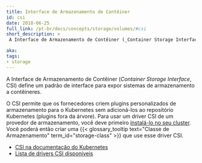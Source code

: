 ```yaml
---
title: Interface de Armazenamento de Contêiner
id: csi
date: 2018-06-25
full_link: /pt-br/docs/concepts/storage/volumes/#csi
short_description: >
 A Interface de Armazenamento de Contêiner (_Container Storage Interface_, CSI) define um padrão de interface para expor sistemas de armazenamento a contêineres.

aka: 
tags:
- storage 
---
```

 A Interface de Armazenamento de Contêiner (_Container Storage Interface_, CSI) define um padrão de interface para expor sistemas de armazenamento a contêineres.

<!--more--> 

O CSI permite que os fornecedores criem plugins personalizados de armazenamento para o Kubernetes sem adicioná-los ao repositório Kubernetes (plugins fora da árvore). 
Para usar um driver CSI de um provedor de armazenamento, você deve primeiro [instalá-lo no seu cluster](https://kubernetes-csi.github.io/docs/deploying.html). 
Você poderá então criar uma {{< glossary_tooltip text="Classe de Armazenamento" term_id="storage-class" >}} que use esse driver CSI.

* [CSI na documentação do Kubernetes](/pt-br/docs/concepts/storage/volumes/#csi)
* [Lista de drivers CSI disponíveis](https://kubernetes-csi.github.io/docs/drivers.html)
